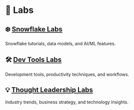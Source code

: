 # 🧪 Labs

## ❄️ [Snowflake Labs](snowflake/index.md)
Snowflake tutorials, data models, and AI/ML features.

## 🛠️ [Dev Tools Labs](dev-tools/index.md)
Development tools, productivity techniques, and workflows.

## 💡 [Thought Leadership Labs](thought-leadership/index.md)
Industry trends, business strategy, and technology insights.
